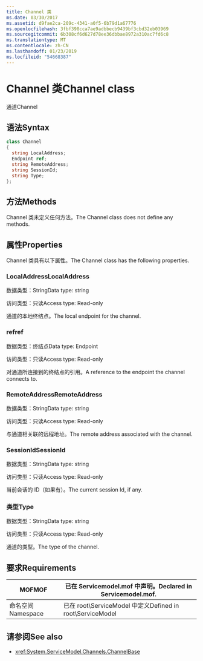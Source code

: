 ```yaml
---
title: Channel 类
ms.date: 03/30/2017
ms.assetid: d9fae2ca-209c-4341-a0f5-6b79d1a67776
ms.openlocfilehash: 3fbf398cca7ae9adbbecb9439bf3cbd32eb03969
ms.sourcegitcommit: 6b308cf6d627d78ee36dbbae8972a310ac7fd6c8
ms.translationtype: MT
ms.contentlocale: zh-CN
ms.lasthandoff: 01/23/2019
ms.locfileid: "54668387"
---
```

# <a name="channel-class"></a><span data-ttu-id="e15a3-102">Channel 类</span><span class="sxs-lookup"><span data-stu-id="e15a3-102">Channel class</span></span>
<span data-ttu-id="e15a3-103">通道</span><span class="sxs-lookup"><span data-stu-id="e15a3-103">Channel</span></span>  
  
## <a name="syntax"></a><span data-ttu-id="e15a3-104">语法</span><span class="sxs-lookup"><span data-stu-id="e15a3-104">Syntax</span></span>  
  
```csharp
class Channel  
{  
  string LocalAddress;  
  Endpoint ref;  
  string RemoteAddress;  
  string SessionId;  
  string Type;  
};  
```  
  
## <a name="methods"></a><span data-ttu-id="e15a3-105">方法</span><span class="sxs-lookup"><span data-stu-id="e15a3-105">Methods</span></span>  
 <span data-ttu-id="e15a3-106">Channel 类未定义任何方法。</span><span class="sxs-lookup"><span data-stu-id="e15a3-106">The Channel class does not define any methods.</span></span>  
  
## <a name="properties"></a><span data-ttu-id="e15a3-107">属性</span><span class="sxs-lookup"><span data-stu-id="e15a3-107">Properties</span></span>  
 <span data-ttu-id="e15a3-108">Channel 类具有以下属性。</span><span class="sxs-lookup"><span data-stu-id="e15a3-108">The Channel class has the following properties.</span></span>  
  
### <a name="localaddress"></a><span data-ttu-id="e15a3-109">LocalAddress</span><span class="sxs-lookup"><span data-stu-id="e15a3-109">LocalAddress</span></span>  
 <span data-ttu-id="e15a3-110">数据类型：String</span><span class="sxs-lookup"><span data-stu-id="e15a3-110">Data type: string</span></span>  
  
 <span data-ttu-id="e15a3-111">访问类型：只读</span><span class="sxs-lookup"><span data-stu-id="e15a3-111">Access type: Read-only</span></span>  
  
 <span data-ttu-id="e15a3-112">通道的本地终结点。</span><span class="sxs-lookup"><span data-stu-id="e15a3-112">The local endpoint for the channel.</span></span>  
  
### <a name="ref"></a><span data-ttu-id="e15a3-113">ref</span><span class="sxs-lookup"><span data-stu-id="e15a3-113">ref</span></span>  
 <span data-ttu-id="e15a3-114">数据类型：终结点</span><span class="sxs-lookup"><span data-stu-id="e15a3-114">Data type: Endpoint</span></span>  
  
 <span data-ttu-id="e15a3-115">访问类型：只读</span><span class="sxs-lookup"><span data-stu-id="e15a3-115">Access type: Read-only</span></span>  
  
 <span data-ttu-id="e15a3-116">对通道所连接到的终结点的引用。</span><span class="sxs-lookup"><span data-stu-id="e15a3-116">A reference to the endpoint the channel connects to.</span></span>  
  
### <a name="remoteaddress"></a><span data-ttu-id="e15a3-117">RemoteAddress</span><span class="sxs-lookup"><span data-stu-id="e15a3-117">RemoteAddress</span></span>  
 <span data-ttu-id="e15a3-118">数据类型：String</span><span class="sxs-lookup"><span data-stu-id="e15a3-118">Data type: string</span></span>  
  
 <span data-ttu-id="e15a3-119">访问类型：只读</span><span class="sxs-lookup"><span data-stu-id="e15a3-119">Access type: Read-only</span></span>  
  
 <span data-ttu-id="e15a3-120">与通道相关联的远程地址。</span><span class="sxs-lookup"><span data-stu-id="e15a3-120">The remote address associated with the channel.</span></span>  
  
### <a name="sessionid"></a><span data-ttu-id="e15a3-121">SessionId</span><span class="sxs-lookup"><span data-stu-id="e15a3-121">SessionId</span></span>  
 <span data-ttu-id="e15a3-122">数据类型：String</span><span class="sxs-lookup"><span data-stu-id="e15a3-122">Data type: string</span></span>  
  
 <span data-ttu-id="e15a3-123">访问类型：只读</span><span class="sxs-lookup"><span data-stu-id="e15a3-123">Access type: Read-only</span></span>  
  
 <span data-ttu-id="e15a3-124">当前会话的 ID（如果有）。</span><span class="sxs-lookup"><span data-stu-id="e15a3-124">The current session Id, if any.</span></span>  
  
### <a name="type"></a><span data-ttu-id="e15a3-125">类型</span><span class="sxs-lookup"><span data-stu-id="e15a3-125">Type</span></span>  
 <span data-ttu-id="e15a3-126">数据类型：String</span><span class="sxs-lookup"><span data-stu-id="e15a3-126">Data type: string</span></span>  
  
 <span data-ttu-id="e15a3-127">访问类型：只读</span><span class="sxs-lookup"><span data-stu-id="e15a3-127">Access type: Read-only</span></span>  
  
 <span data-ttu-id="e15a3-128">通道的类型。</span><span class="sxs-lookup"><span data-stu-id="e15a3-128">The type of the channel.</span></span>  
  
## <a name="requirements"></a><span data-ttu-id="e15a3-129">要求</span><span class="sxs-lookup"><span data-stu-id="e15a3-129">Requirements</span></span>  
  
|<span data-ttu-id="e15a3-130">MOF</span><span class="sxs-lookup"><span data-stu-id="e15a3-130">MOF</span></span>|<span data-ttu-id="e15a3-131">已在 Servicemodel.mof 中声明。</span><span class="sxs-lookup"><span data-stu-id="e15a3-131">Declared in Servicemodel.mof.</span></span>|  
|---------|-----------------------------------|  
|<span data-ttu-id="e15a3-132">命名空间</span><span class="sxs-lookup"><span data-stu-id="e15a3-132">Namespace</span></span>|<span data-ttu-id="e15a3-133">已在 root\ServiceModel 中定义</span><span class="sxs-lookup"><span data-stu-id="e15a3-133">Defined in root\ServiceModel</span></span>|  
  
## <a name="see-also"></a><span data-ttu-id="e15a3-134">请参阅</span><span class="sxs-lookup"><span data-stu-id="e15a3-134">See also</span></span>
- <xref:System.ServiceModel.Channels.ChannelBase>
